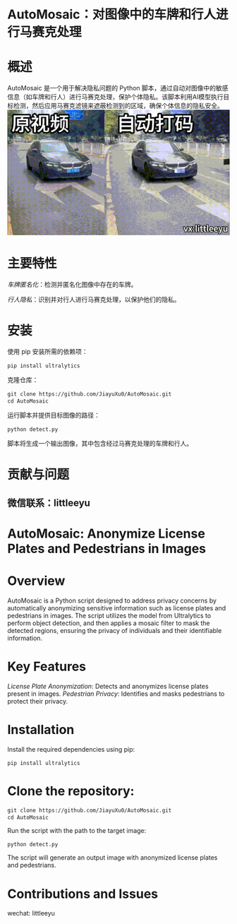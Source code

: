 
# AutoMosaic：对图像中的车牌和行人进行马赛克处理
# 概述
AutoMosaic 是一个用于解决隐私问题的 Python 脚本，通过自动对图像中的敏感信息（如车牌和行人）进行马赛克处理，保护个体隐私。该脚本利用AI模型执行目标检测，然后应用马赛克滤镜来遮蔽检测到的区域，确保个体信息的隐私安全。
![Local GIF](demo.gif)
# 主要特性
*车牌匿名化*：检测并匿名化图像中存在的车牌。 

*行人隐私*：识别并对行人进行马赛克处理，以保护他们的隐私。

# 安装
使用 pip 安装所需的依赖项：
```
pip install ultralytics
```

克隆仓库：
```
git clone https://github.com/JiayuXu0/AutoMosaic.git
cd AutoMosaic
```
运行脚本并提供目标图像的路径：

```
python detect.py
```
脚本将生成一个输出图像，其中包含经过马赛克处理的车牌和行人。

# 贡献与问题 

微信联系：littleeyu
---

# AutoMosaic: Anonymize License Plates and Pedestrians in Images
# Overview
AutoMosaic is a Python script designed to address privacy concerns by automatically anonymizing sensitive information such as license plates and pedestrians in images. The script utilizes the model from Ultralytics to perform object detection, and then applies a mosaic filter to mask the detected regions, ensuring the privacy of individuals and their identifiable information.

# Key Features
*License Plate Anonymization*: Detects and anonymizes license plates present in images.
*Pedestrian Privacy*: Identifies and masks pedestrians to protect their privacy.

# Installation
Install the required dependencies using pip:
```
pip install ultralytics
```

# Clone the repository:

```
git clone https://github.com/JiayuXu0/AutoMosaic.git
cd AutoMosaic
```

Run the script with the path to the target image:

```
python detect.py
```
The script will generate an output image with anonymized license plates and pedestrians.

# Contributions and Issues
wechat: littleeyu